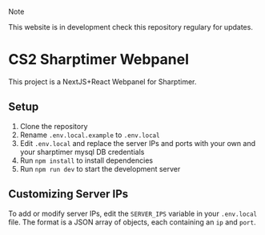 > [!NOTE]
>This website is in development check this repository regulary for updates.
# CS2 Sharptimer Webpanel 

This project is a NextJS+React Webpanel for Sharptimer.

## Setup

1. Clone the repository
2. Rename `.env.local.example` to `.env.local`
3. Edit `.env.local` and replace the server IPs and ports with your own and your sharptimer mysql DB credentials
4. Run `npm install` to install dependencies
5. Run `npm run dev` to start the development server


## Customizing Server IPs

To add or modify server IPs, edit the `SERVER_IPS` variable in your `.env.local` file. The format is a JSON array of objects, each containing an `ip` and `port`.
